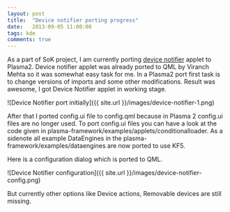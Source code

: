```yaml
---
layout: post
title:  "Device notifier porting progress"
date:   2013-09-05 11:00:00
tags: kde
comments: true
---
```


As a part of SoK project, I am currently porting [device notifier](http://userbase.kde.org/Plasma/DeviceNotifier) applet to Plasma2. Device notifier applet was already ported to QML by Viranch Mehta so it was somewhat easy task for me. In a Plasma2 port first task is to change versions of imports and some other modifications. Result was awesome, I got Device Notifier applet in working stage.

![Device Notifier port initially]({{ site.url }}/images/device-notifier-1.png)

After that I ported config.ui file to config.qml because in Plasma 2 config.ui files are no longer used. To port config.ui files you can have a look at the code given in plasma-framework/examples/applets/conditionalloader. As a sidenote all example DataEngines in the plasma-framework/examples/dataengines are now ported to use KF5.

Here is a configuration dialog which is ported to QML.

![Device Notifier configuration]({{ site.url }}/images/device-notifier-config.png)

But currently other options like Device actions, Removable devices are still missing.